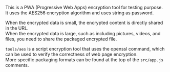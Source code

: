 This is a PWA (Progressive Web Apps) encryption tool for testing purpose.  
It uses the AES256 encryption algorithm and uses string as password.

When the encrypted data is small, the encrypted content is directly shared in the URL.  
When the encrypted data is large, such as including pictures, videos, and files, you need to share the packaged encrypted file.

`tools/aes` is a script encryption tool that uses the openssl command, which can be used to verify the correctness of web page encryption.  
More specific packaging formats can be found at the top of the `src/app.js` comments.
